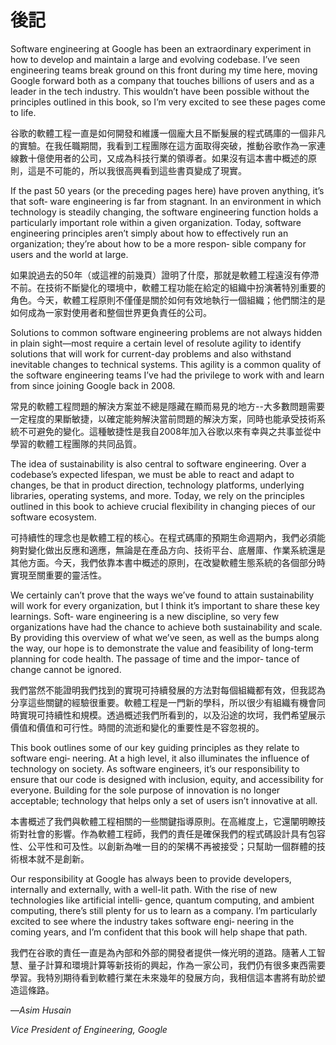 # 後記
Software engineering at Google has been an extraordinary experiment in how to develop and maintain a large and evolving codebase. I’ve seen engineering teams break ground on this front during my time here, moving Google forward both as a company that touches billions of users and as a leader in the tech industry. This wouldn’t have been possible without the principles outlined in this book, so I’m very excited to see these pages come to life.

谷歌的軟體工程一直是如何開發和維護一個龐大且不斷髮展的程式碼庫的一個非凡的實驗。在我任職期間，我看到工程團隊在這方面取得突破，推動谷歌作為一家連線數十億使用者的公司，又成為科技行業的領導者。如果沒有這本書中概述的原則，這是不可能的，所以我很高興看到這些書頁變成了現實。

If the past 50 years (or the preceding pages here) have proven anything, it’s that soft‐ ware engineering is far from stagnant. In an environment in which technology is steadily changing, the software engineering function holds a particularly important role within a given organization. Today, software engineering principles aren’t simply about how to effectively run an organization; they’re about how to be a more respon‐ sible company for users and the world at large.

如果說過去的50年（或這裡的前幾頁）證明了什麼，那就是軟體工程遠沒有停滯不前。在技術不斷變化的環境中，軟體工程功能在給定的組織中扮演著特別重要的角色。今天，軟體工程原則不僅僅是關於如何有效地執行一個組織；他們關注的是如何成為一家對使用者和整個世界更負責任的公司。

Solutions to common software engineering problems are not always hidden in plain sight—most require a certain level of resolute agility to identify solutions that will work for current-day problems and also withstand inevitable changes to technical systems. This agility is a common quality of the software engineering teams I’ve had the privilege to work with and learn from since joining Google back in 2008.

常見的軟體工程問題的解決方案並不總是隱藏在顯而易見的地方--大多數問題需要一定程度的果斷敏捷，以確定能夠解決當前問題的解決方案，同時也能承受技術系統不可避免的變化。這種敏捷性是我自2008年加入谷歌以來有幸與之共事並從中學習的軟體工程團隊的共同品質。

The idea of sustainability is also central to software engineering. Over a codebase’s expected lifespan, we must be able to react and adapt to changes, be that in product direction, technology platforms, underlying libraries, operating systems, and more. Today, we rely on the principles outlined in this book to achieve crucial flexibility in changing pieces of our software ecosystem.

可持續性的理念也是軟體工程的核心。在程式碼庫的預期生命週期內，我們必須能夠對變化做出反應和適應，無論是在產品方向、技術平台、底層庫、作業系統還是其他方面。今天，我們依靠本書中概述的原則，在改變軟體生態系統的各個部分時實現至關重要的靈活性。

We certainly can’t prove that the ways we’ve found to attain sustainability will work for every organization, but I think it’s important to share these key learnings. Soft‐ ware engineering is a new discipline, so very few organizations have had the chance to achieve both sustainability and scale. By providing this overview of what we’ve seen, as well as the bumps along the way, our hope is to demonstrate the value and feasibility of long-term planning for code health. The passage of time and the impor‐ tance of change cannot be ignored.

我們當然不能證明我們找到的實現可持續發展的方法對每個組織都有效，但我認為分享這些關鍵的經驗很重要。軟體工程是一門新的學科，所以很少有組織有機會同時實現可持續性和規模。透過概述我們所看到的，以及沿途的坎坷，我們希望展示價值和價值和可行性。時間的流逝和變化的重要性是不容忽視的。

This book outlines some of our key guiding principles as they relate to software engi‐ neering. At a high level, it also illuminates the influence of technology on society. As software engineers, it’s our responsibility to ensure that our code is designed with inclusion, equity, and accessibility for everyone. Building for the sole purpose of innovation is no longer acceptable; technology that helps only a set of users isn’t innovative at all.

本書概述了我們與軟體工程相關的一些關鍵指導原則。在高維度上，它還闡明瞭技術對社會的影響。作為軟體工程師，我們的責任是確保我們的程式碼設計具有包容性、公平性和可及性。以創新為唯一目的的架構不再被接受；只幫助一個群體的技術根本就不是創新。

Our responsibility at Google has always been to provide developers, internally and externally, with a well-lit path. With the rise of new technologies like artificial intelli‐ gence, quantum computing, and ambient computing, there’s still plenty for us to learn as a company. I’m particularly excited to see where the industry takes software engi‐ neering in the coming years, and I’m confident that this book will help shape that path.

我們在谷歌的責任一直是為內部和外部的開發者提供一條光明的道路。隨著人工智慧、量子計算和環境計算等新技術的興起，作為一家公司，我們仍有很多東西需要學習。我特別期待看到軟體行業在未來幾年的發展方向，我相信這本書將有助於塑造這條路。

—*Asim* *Husain* 

*Vice* *President of* *Engineering,* *Google*

 
